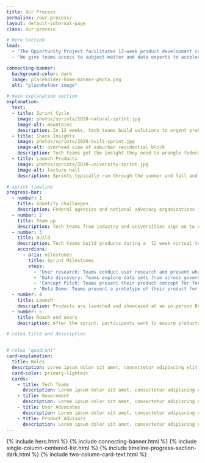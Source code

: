 ```yaml
---
title: Our Process
permalink: /our-process/
layout: default-internal-page
class: our-process

# hero section
lead:
  - 'The Opportunity Project facilitates 12-week product development cycles—called “sprints”—focused on helping companies, non-profits, and universities build products with federal open data that help solve national challenges.'
  - 'We give teams access to subject-matter and data experts to accelerate their progress. By emphasizing virtual communication, we make cross-sector collaboration easy and effective.'

connecting-banner:
  background-color: dark
  image: placeholder-home-banner-photo.png
  alt: "placeholder image"

# main explanation section
explanation:
  text:
  - title: Sprint Cycle
    image: photos/sprints/2020-natural-sprint.jpg
    image-alt: mountains
    description: In 12 weeks, tech teams build solutions to urgent problems identified by federal agencies and advocacy organizations. Along the way, we create opportunities for teams to hear from experts in federal data and policy and the communities they’re trying to help.
  - title: Share Insights
    image: photos/sprints/2020-built-sprint.jpg
    image-alt: overhead view of suburban residential block
    description: Tech teams get the insight they need to wrangle federal data, navigate policy contexts, and authentically address the needs of a community. They retain full control of their team, technical vision, business strategy, and resulting intellectual property.
  - title: Launch Products
    image: photos/sprints/2020-university-sprint.jpg
    image-alt: lecture hall
    description: Sprints typically run through the summer and fall and culminate in an annual Demo Day, where press, data enthusiasts, technologists, and people in government gather to celebrate the launch of products built through The Opportunity Project that year.

# sprint timeline
progress-bar:
  - number: 1
    title: Identify challenges
    description: Federal agencies and national advocacy organizations identify high-priority challenges facing the public.
  - number: 2
    title: Team up
    description: Tech teams from industry and universities sign on to create data-driven, digital products in collaboration with end users, data and policy experts.
  - number: 3
    title: Build
    description: Tech teams build products during a  12 week virtual tech development sprint that includes user research, data exploration, and product development. Past products include mapping tools, apps, websites, games, AI algorithms, network visualizations, and more.
    accordions:
      - aria: milestones
        title: Sprint Milestones
        steps:
          - 'User research: Teams conduct user research and present what they’ve learned about their end user to cross-sector experts for feedback.'
          - 'Data discovery: Teams explore data sets from across government - curated by TOP - and connect with federal data stewards to present what they’ve learned and ask questions about how to find and work with federal data.'
          - 'Concept Pitch: Teams present their product concept for feedback.'
          - 'Beta Demo: Teams present a prototype of their product for feedback.'
  - number: 4
    title: Launch
    description: Products are launched and showcased at an in-person Demo Day press event in Washington DC.
  - number: 5
    title: Reach end users
    description: After the sprint, participants work to ensure products reach end users and move the needle on national challenges. Teams have the option to apply for a financial prize to continue their work.

# roles title and description


# roles "quadrant"
card-explanation:
  title: Roles
  description: Lorem ipsum dolor sit amet, consectetur adipiscing elit, sed do eiusmod tempor incididunt ut labore et dolore magna.Lorem ipsum dolor sit amet, consectetur adipiscing elit, sed do eiusmod tempor incididunt ut labore et dolore magna.
  card-color: primary-lightest
  cards:
    - title: Tech Teams
      description: Lorem ipsum dolor sit amet, consectetur adipiscing elit, sed do eiusmod tempor incididunt ut labore et dolore magna.
    - title: Government
      description: Lorem ipsum dolor sit amet, consectetur adipiscing elit, sed do eiusmod tempor incididunt ut labore et dolore magna.
    - title: User Advocates
      description: Lorem ipsum dolor sit amet, consectetur adipiscing elit, sed do eiusmod tempor incididunt ut labore et dolore magna.
    - title: Product Advisors
      description: Lorem ipsum dolor sit amet, consectetur adipiscing elit, sed do eiusmod tempor incididunt ut labore et dolore magna.
---
```


{% include hero.html %}
{% include connecting-banner.html %}
{% include single-column-centered-list.html %}
{% include timeline-progress-section-dark.html %}
{% include two-column-card-text.html %}
